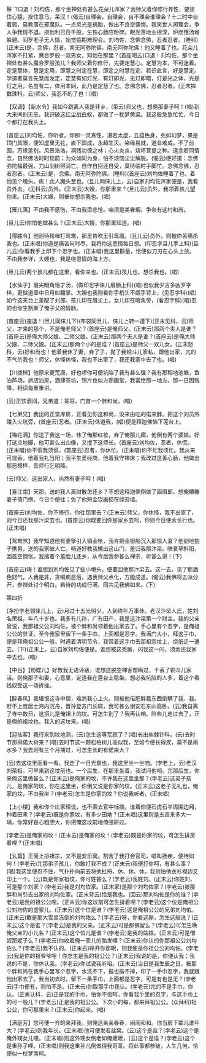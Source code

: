 <!-- { "loadSidebar": true } -->
鬃?口退！刘均佐，那个坐禅处有甚么花朵儿浑家？我师父着你修行养性，要锁住心猿，拴住意马。呆汉！(偈云)自理会，自理会，自不理会谁理会？十二时中自着肩，莫教落在邪魔队。一点灵光是祸胎，做出不良空懊悔。我笑世人闲理会，争人争我情不退。损他利已百千般，生铁心肠应粉碎。眼光落地业根深，炉炭镬汤难躲避。阎罗老子无人情，始觉临期难理会。刘均佐，念佛念佛，忍者忍者。(睡科)(正末云)是，念佛，忍者。南无阿弥陀佛，南无阿弥陀佛！他又睡着了也。花朵儿浑家不打紧，魔合罗般一双男女，知他在那里？(首座喝云)口退！刘均佐，那个坐禅处有甚么魔合罗般孩儿？我师父着你修行，先要定慧心。定慧为本，不可迷着。定是慧体，慧是定用，即慧之时定在慧，即定之时慧在定，若识此言，好是慧定。学道者莫言先慧而发定，定慧有如灯光，有灯即光，无灯即暗，灯是光之体，光是灯之用，名虽有二，体用本同，此乃是定慧了也。念佛念佛，忍者忍者。(正末摔数珠科，云)师父，我忍不的了也！(唱)

【双调】【新水令】我如今跳离人我是非乡，(带云)师父也，想俺那妻子呵！(唱)到大来间别无恙。我识破这红尘战白蚁，都做了一枕梦黄粱。我这般急急忙忙，今日个都打在我头上。

(首座云)刘均佐，你听者。你那一灵真性，湛若太虚，五蕴色身，死如幻梦，果是顶门具眼，便知虚里无花，直下圆成，永超生灭。染缘易就，道业难成。不了前因，万缘差别。风景浩浩，凋残功德之林；心火炎炎，烧坏菩提之种。道念若同情念，自然佛法时时现前；为众如同为身，怕不烦恼尘尘解脱。(偈云)便好道：念佛弥陀福最强，刀山剑树得消亡。自作自招还自受，莫待临时手脚忙。念佛念佛，忍者忍者。(正末云)是，念佛。南无阿弥陀佛。(睡科)(首座云)刘均佐睡着了也，着他见个境头。疾！此人魔头至也。(旦儿同俫儿上，云)自家刘均佐浑家便是，我看员外去。(见科云)员外。(正末云)大嫂，你那里来？(旦儿云)员外，我领着孩儿望你来。(正末云)大嫂，则被你想杀我也。(唱)

【雁儿落】不由我不感伤，不由我添悲怆。咱须是美眷烟，争奈有这村和尚。

(旦儿云)你怕他做甚么？(正末云)大嫂，你那里知道。(唱)

【得胜令】他则待轮棒打鸳鸯，那里肯吹玉引鸾凰。(旦儿云)员外，则被你苦痛杀我也。(正末唱)你道是痛苦何时尽，我将你这恩情每日想。(印忍字旦儿手上科)(旦儿云)你看我手上印下个忍字也。(正末唱)我这里斟量，恰便似刀刃在心头上放。不由我参详，大嫂也，我是绝恩情的海上方。

(旦儿云)两个孩儿都在这里，看你来也。(正末云)孩儿也，想杀我也。(唱)

【水仙子】眉尖眼角恰才汤，(做印忍字俫儿眉额上科)(唱)也似我少吉多凶歹字样，更做道壶中日月如翻掌。大嫂也我则看你手梢头不觑手背上，(见忍字科)(唱)如今这天台上差配了刘郎。孩儿印在眉尖上，女儿印在眼角旁，(看忍字科)(唱)忍的也你生割断了俺子父的情肠。

(首座云)速退！(旦儿同俫儿下)(布袋同旦儿、俫儿上转一遭下)(正末见科，云)师父，才来的那个，不是俺老师父？(首座云)是俺师父。(正末云)那两个夫人是谁？(首座云)是俺大师父娘、二师父娘。(正末云)那两个夫人是谁？(首座云)是俺大师父娘、二师父娘。(正末云)那两个小的是谁？(首座云)是师父一双儿女。(正末怒科，云)好和尚也！他着我休了妻，弃了子，抛了我铜斗儿家私，跟他出家，兀的不气杀我也！师父，休怪休怪，我也不出家了，我还我家中去了也。(唱)

【川拨棹】他原来更荒唐，好也啰你可便坑陷了我有甚么强？我有那稻地池塘，鱼泊芦场，旅店油房，酒肆茶坊，锦片也似方廊画堂，我富绝那一地方。那一日因贱降，相识每重重讲。

(云)正饮酒间，兄弟道：哥哥，门首一个胖和尚。(唱)

【七弟兄】我出的正堂库房，正看见你这和尚，没来由吃的偌来胖。把这个刘员外赚入火坑旁，(首座云)忍者。(正末云)休道我，(唱)便是释迦佛恼下莲台上。

【梅花酒】你送了我这一场，休了俺那红妆，弃了俺那儿廊，他倒有两个婆娘。好打这点地脚，他可甚么出山像，又搅下这师长。(首座云)刘均佐，忍者，休慌。(正末唱)你不慌我须慌，(首座云)忍者，你休忙。(正末唱)你不忙我须忙。我从来可烧香，他着我礼当阳；我平生爱经商，他着我守禅床；我改过这善心肠，他做出那恶模样，吾师行乞明降。

(云)师父，这出家人，尚然有妻子呵！(唱)

【喜江南】天那，送的我人离财散怎还乡？不想这释迦佛倒做了画眉郎。想俺糟糠妻子倚门傍，今日个便往；免了他短金钗画损在绿苔墙。

(首座云)刘均佐，你不修行，你往那里去？(正末云)师父，你休怪，我不出家了，则今日还我那汴梁去也。(首座云)你既要回你那家乡去呵，你则今日便索长行也。(正末唱)

【鸳鸯煞】我早知道他有妻孥引入销金帐，我肯把金银船沉入那惊人浪？他刬地抱子携男，送的我家破人亡。畅道好教我懒出这山门，羞归我那汴梁。映衰草斜阳，回首空惆怅。我揣着个羞脸儿还乡，从今后我参甚么禅宗，听甚么讲！(下)

(首座云)嗨！谁想到刘均佐见了些小境头，便要回他那汴梁去。这一去，见了那酒色财气，人我是非，贪嗔痴恶后，遇我师父点化，方能成道。(偈云)我佛将五派分开，参禅处讨个明白。若待的功成行满，同共见我佛如来。(下)

第四折

(净扮孛老领俫儿上，云)月过十五光明少，人到终年万事休。老汉汴梁人氏，姓刘名荣祖，年八十岁也。我多有儿孙，广有田产，我是这汴梁第一个财主。我的父亲曾说，我那祖父公刘均佐，被个胖和尚领着他出家去了。手心里有个忍字，是俺祖公公的显证。至今我家里留下一条手巾，上面都是忍字。我满门大小，拜这手巾，便是拜俺祖公公一般。时遇着清明节令，我带着这手巾去那祖宗坟上，烧纸走一遭去。(下)(正末上，云)自家刘均佐便是。谁想被这秃厮，闪我这一闪，须索还我家中去也。(唱)

【中吕】【粉蝶儿】好教我无语评跋，谁想这脱空禅客僧瞒过，干丢了铜斗儿家活。则俺那子和妻，心意里，定道我在莲台上稳坐。想必我坑陷的人多，着这个看钱奴受这一场折挫。

【醉春风】我堪恨这寺中僧，难消我心上火。则被他偌肥胖蠢东西倒瞒了我、我。赶不上庞居士海内沉舟，晋孙登苏门长啸，我可甚么谢安石东山高卧。(云)我自离了寺中数日，这搭儿是俺祖上的坟。可怎生别了？我再认咱。险些儿走过去了，正是俺的祖坟也。我入的这坟来。(唱)

【迎仙客】我行来到坟地测，(云)怎生这等荒疏了？(唱)长出些棘针科。(云)去时节那得偌大树来？(唱)去时节这一颗松柏树儿高似我，至如今便长得疾，莫不是雨水多？我去则有三个月期过，可怎生长的有偌来大？

(云)去这坟里面看一看。我走了一日光景也，我这里坐一坐咱。(孛老上，云)老汉刘荣祖。可早来到这坟前也。一个后生，在那里坐着，我试问他咱。兀那后生，你来俺这里做甚么？(正末云)是俺家的坟，不许我在这里坐那？(孛老云)这弟子孩儿，是俺家的坟，你在这里坐，你倒又说是你家的坟。(正末云)这老子无礼也，俺家的坟，不由我坐？(孛老云)怎生是你家的坟？你说我听者。(正末唱)

【上小楼】我和你个庄家理说，也不索去官中标拨。谁着你便石虎石羊周围边厢，种着田禾？(孛老云)既是你家坟，有多少田地？(正末唱)这里则是五亩来多大一埚，你常好是心粗胆大，你把俺这坟前地倚强耕过。

(孛老云)是俺家的坟！(正末云)是俺家的坟！(孛老云)既是你家的坟，可怎生排房着哩？(正末唱)

【幺篇】正面上排祖宗，又不是安乐窝。割舍了我打会官司，唱叫扬疾，便待如何！(孛老云)兀那弟子孩儿，你敢打我不成？(正末云)我便打你呵，有甚么事？(唱)我这里便忍不住，气扑扑向前去将他扯捋，休、休、休，我则怕他衣衫襟边又印上一个。(云)既是你家祖坟，你可姓甚么？(孛老云)我姓刘。(正末云)你姓刘，可是那个刘家？(孛老云)我是刘均佐家。(正末家)是那个刘均佐家？(孛老云)被那胖和尚引去出家的刘均佐家。(正末背云)恰是我也。(回云)那刘均佐是你的谁？(孛老云)是我的祖公公哩。(正末云)你这坟前可怎生排着哩？(孛老云)这个位是俺祖公公刘均佐的虚冢儿。(正末云)这个位是谁？(孛老云)这是俺祖公公的兄弟刘均佑。(正末云)敢是那大雪里冻倒的刘均佑么？(孛老云)呀，你看这厮，怎生这般说？(正末云)这个是谁？(孛老云)是我的父亲。(正末云)可是那佛留么？(孛老云)可怎生唤俺父亲的小儿名？(正末云)这个位儿是谁？(孛老云)是我的姑娘。(正末云)可是僧奴那妮子么？(孛老云)你收着俺一家儿的胎发哩？(正末云)你认的你那祖公公刘均佐么？(孛老云)我不认的。(正末云)睁开你那眼，则我便是你祖公公刘均佐。(孛老云)我是你的祖爷爷哩！你怎生是我的祖公公？(正末云)我说的是，你便认我；我说的不是，你休认我。(孛老云)你试说我听咱。(正末云)当日是我生辰之日，被那个胖和尚在我手心里写个忍字，水洗不下，揩也揩不掉，印了一手巾忍字，我就跟他出家去了。我当初去时，留下一条手巾，上面都是忍字，可是有也是无？(孛老云)手巾便有，则怕不是。(正末云)你取那手巾我认。(孛老云)兀的不是手巾，你认。(正末认科，云)正是我的手巾，怕你不信呵。你看我手里的忍字，与这手巾上的可一般儿？(孛老云)正是我的祖公公。下次小的每，都来拜祖公公。(众拜科)祖公公，你可那里来？(正末云)你起来。(唱)

【满庭芳】您可便一齐的来拜我，则俺这亲亲眷眷，闹闹和和。你当房下辈儿谁年大？(孛老云)则我年长。(正末唱)他可便发若丝窝。(云)这个是谁？(孛老云)这个是俺外甥女儿哩。(正末唱)则这外甥女倒老如俺嬷嬷，(云)这个是谁？(孛老云)这个是重孙子哩。(正末唱)则我这重孙儿倒做得我哥哥。将此事都参破，人生几何，恰便似一枕梦南柯。

